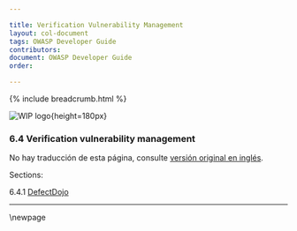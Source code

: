 ```yaml
---

title: Verification Vulnerability Management
layout: col-document
tags: OWASP Developer Guide
contributors:
document: OWASP Developer Guide
order:

---
```


{% include breadcrumb.html %}

![WIP logo](../../../assets/images/dg_wip.png "Work in progress"){height=180px}

### 6.4 Verification vulnerability management

No hay traducción de esta página, consulte [versión original en inglés][release0840].

Sections:

6.4.1 [DefectDojo](#defectdojo)  

----

[release0840]: https://github.com/OWASP/www-project-developer-guide/blob/main/release/08-verification/04-vulnerability-management/toc.md

\newpage
